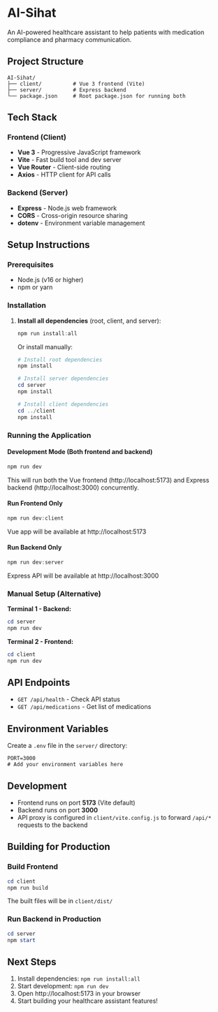 # AI-Sihat
An AI-powered healthcare assistant to help patients with medication compliance and pharmacy communication.

## Project Structure

```
AI-Sihat/
├── client/          # Vue 3 frontend (Vite)
├── server/          # Express backend
└── package.json     # Root package.json for running both
```

## Tech Stack

### Frontend (Client)
- **Vue 3** - Progressive JavaScript framework
- **Vite** - Fast build tool and dev server
- **Vue Router** - Client-side routing
- **Axios** - HTTP client for API calls

### Backend (Server)
- **Express** - Node.js web framework
- **CORS** - Cross-origin resource sharing
- **dotenv** - Environment variable management

## Setup Instructions

### Prerequisites
- Node.js (v16 or higher)
- npm or yarn

### Installation

1. **Install all dependencies** (root, client, and server):
   ```powershell
   npm run install:all
   ```

   Or install manually:
   ```powershell
   # Install root dependencies
   npm install

   # Install server dependencies
   cd server
   npm install

   # Install client dependencies
   cd ../client
   npm install
   ```

### Running the Application

#### Development Mode (Both frontend and backend)
```powershell
npm run dev
```
This will run both the Vue frontend (http://localhost:5173) and Express backend (http://localhost:3000) concurrently.

#### Run Frontend Only
```powershell
npm run dev:client
```
Vue app will be available at http://localhost:5173

#### Run Backend Only
```powershell
npm run dev:server
```
Express API will be available at http://localhost:3000

### Manual Setup (Alternative)

**Terminal 1 - Backend:**
```powershell
cd server
npm run dev
```

**Terminal 2 - Frontend:**
```powershell
cd client
npm run dev
```

## API Endpoints

- `GET /api/health` - Check API status
- `GET /api/medications` - Get list of medications

## Environment Variables

Create a `.env` file in the `server/` directory:
```
PORT=3000
# Add your environment variables here
```

## Development

- Frontend runs on port **5173** (Vite default)
- Backend runs on port **3000**
- API proxy is configured in `client/vite.config.js` to forward `/api/*` requests to the backend

## Building for Production

### Build Frontend
```powershell
cd client
npm run build
```
The built files will be in `client/dist/`

### Run Backend in Production
```powershell
cd server
npm start
```

## Next Steps

1. Install dependencies: `npm run install:all`
2. Start development: `npm run dev`
3. Open http://localhost:5173 in your browser
4. Start building your healthcare assistant features!

